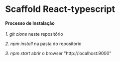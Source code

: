 Scaffold React-typescript
=========================

#### Processo de Instalação 
 *1. git clone* neste repositório
 
 *2. npm install* na pasta do repositório
 
 *3. npm start* abrir o browser "http://localhost:9000"
 
   
